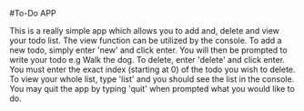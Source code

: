 #To-Do APP

This is a really simple app which allows you to add and, delete and view your todo list. The view function can be utilized by the console. To add a new todo, simply enter 'new' and click enter. You will then be prompted to write your todo e.g Walk the dog. To delete, enter 'delete' and click enter. You must enter the exact index (starting at 0) of the todo you wish to delete. To view your whole list, type 'list' and you should see the list in the console. You may quit the app by typing 'quit' when prompted what you would like to do. 
